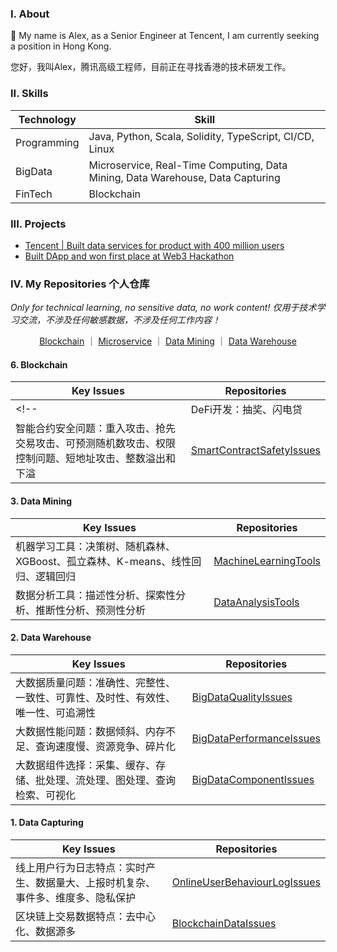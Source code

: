 ### I. About

👋 My name is Alex, as a Senior Engineer at Tencent, I am currently seeking a position in Hong Kong.

您好，我叫Alex，腾讯高级工程师，目前正在寻找香港的技术研发工作。

### II. Skills

| Technology      | Skill |
| ----------- | ----------- |
| Programming      | Java, Python, Scala, Solidity, TypeScript, CI/CD, Linux|
| BigData   | Microservice, Real-Time Computing, Data Mining, Data Warehouse, Data Capturing|
| FinTech | Blockchain |

### III. Projects

- [Tencent | Built data services for product with 400 million users](https://chenqirong.tech/p-data-platform.html)
- [Built DApp and won first place at Web3 Hackathon](https://chenqirong.tech/web3-hackathon.html)

### IV. My Repositories 个人仓库

*Only for technical learning, no sensitive data, no work content! 仅用于技术学习交流，不涉及任何敏感数据，不涉及任何工作内容！*

<div align="center">
<a href="#6-blockchain">Blockchain</a>
｜
<a href="#5-microservice">Microservice</a>
｜
<a href="#3-data-mining">Data Mining</a>
｜
<a href="#2-data-warehouse">Data Warehouse</a>
</div>

#### 6. Blockchain

| Key Issues  | Repositories  |
| ----------- | ----------- |
<!-- | DeFi开发：抽奖、闪电贷 | [DeFi-dev-cases](https://github.com/chen-qr/DeFi-dev-cases) | -->
| 智能合约安全问题：重入攻击、抢先交易攻击、可预测随机数攻击、权限控制问题、短地址攻击、整数溢出和下溢| [SmartContractSafetyIssues](https://github.com/chen-qr/SmartContractSafetyIssues) |

<!-- #### 5. Microservice

| Key Issues  | Repositories      | Introduction |
| ----------- | ----------- | ----------- |
| SpringBoot开发、CI/CD |  [MyBlogServe](https://github.com/chen-qr/MyBlogServe)     | 个人博客后台服务|
| 服务间通信 |  [SimpleTelegramBot](https://github.com/chen-qr/SimpleTelegramBot)      | Telegram机器人后台，实时接收和响应聊天消息 | -->

#### 3. Data Mining

| Key Issues  | Repositories      |
| ----------- | ----------- |
| 机器学习工具：决策树、随机森林、XGBoost、孤立森林、K-means、线性回归、逻辑回归 |  [MachineLearningTools](https://github.com/chen-qr/MachineLearningTools)     |
| 数据分析工具：描述性分析、探索性分析、推断性分析、预测性分析 |  [DataAnalysisTools](https://github.com/chen-qr/DataAnalysisTools)     |

#### 2. Data Warehouse

| Key Issues  | Repositories      |
| ----------- | ----------- |
| 大数据质量问题：准确性、完整性、一致性、可靠性、及时性、有效性、唯一性、可追溯性 |  [BigDataQualityIssues](https://github.com/chen-qr/BigDataQualityIssues)     |
| 大数据性能问题：数据倾斜、内存不足、查询速度慢、资源竞争、碎片化 |  [BigDataPerformanceIssues](https://github.com/chen-qr/BigDataPerformanceIssues)     |
| 大数据组件选择：采集、缓存、存储、批处理、流处理、图处理、查询检索、可视化 | [BigDataComponentIssues](https://github.com/chen-qr/BigDataComponentIssues) |

#### 1. Data Capturing

| Key Issues  | Repositories      |
| ----------- | ----------- |
| 线上用户行为日志特点：实时产生、数据量大、上报时机复杂、事件多、维度多、隐私保护 |  [OnlineUserBehaviourLogIssues](https://github.com/chen-qr/OnlineUserBehaviourLogIssues)     |
| 区块链上交易数据特点：去中心化、数据源多 |  [BlockchainDataIssues](https://github.com/chen-qr/BlockchainDataIssues)     |